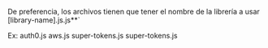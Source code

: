 De preferencia, los archivos tienen que tener el nombre de la librería a usar [library-name].js.js**`

Ex: 
auth0.js
aws.js
super-tokens.js
super-tokens.js